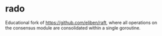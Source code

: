 # rado

Educational fork of https://github.com/eliben/raft, where all operations on the consensus module are consolidated within a single goroutine.